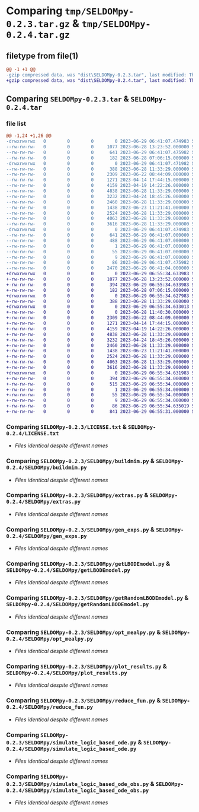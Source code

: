 # Comparing `tmp/SELDOMpy-0.2.3.tar.gz` & `tmp/SELDOMpy-0.2.4.tar.gz`

## filetype from file(1)

```diff
@@ -1 +1 @@
-gzip compressed data, was "dist\SELDOMpy-0.2.3.tar", last modified: Thu Jun 29 06:41:07 2023, max compression
+gzip compressed data, was "dist\SELDOMpy-0.2.4.tar", last modified: Thu Jun 29 06:55:34 2023, max compression
```

## Comparing `SELDOMpy-0.2.3.tar` & `SELDOMpy-0.2.4.tar`

### file list

```diff
@@ -1,24 +1,26 @@
-drwxrwxrwx   0        0        0        0 2023-06-29 06:41:07.474983 SELDOMpy-0.2.3/
--rw-rw-rw-   0        0        0     1077 2023-06-28 13:23:52.000000 SELDOMpy-0.2.3/LICENSE.txt
--rw-rw-rw-   0        0        0      641 2023-06-29 06:41:07.475982 SELDOMpy-0.2.3/PKG-INFO
--rw-rw-rw-   0        0        0      182 2023-06-28 07:06:15.000000 SELDOMpy-0.2.3/README.md
-drwxrwxrwx   0        0        0        0 2023-06-29 06:41:07.471982 SELDOMpy-0.2.3/SELDOMpy/
--rw-rw-rw-   0        0        0      388 2023-06-28 11:33:29.000000 SELDOMpy-0.2.3/SELDOMpy/__init__.py
--rw-rw-rw-   0        0        0     2309 2023-06-22 08:44:09.000000 SELDOMpy-0.2.3/SELDOMpy/buildmim.py
--rw-rw-rw-   0        0        0     1271 2023-04-14 17:44:15.000000 SELDOMpy-0.2.3/SELDOMpy/extras.py
--rw-rw-rw-   0        0        0     4159 2023-04-19 14:22:26.000000 SELDOMpy-0.2.3/SELDOMpy/gen_exps.py
--rw-rw-rw-   0        0        0     4838 2023-06-28 11:33:29.000000 SELDOMpy-0.2.3/SELDOMpy/getLBODEmodel.py
--rw-rw-rw-   0        0        0     3232 2023-04-24 18:45:26.000000 SELDOMpy-0.2.3/SELDOMpy/getRandomLBODEmodel.py
--rw-rw-rw-   0        0        0     2460 2023-06-28 11:33:29.000000 SELDOMpy-0.2.3/SELDOMpy/opt_mealpy.py
--rw-rw-rw-   0        0        0     1438 2023-06-23 11:21:41.000000 SELDOMpy-0.2.3/SELDOMpy/plot_results.py
--rw-rw-rw-   0        0        0     2524 2023-06-28 11:33:29.000000 SELDOMpy-0.2.3/SELDOMpy/reduce_fun.py
--rw-rw-rw-   0        0        0     4063 2023-06-28 11:33:29.000000 SELDOMpy-0.2.3/SELDOMpy/simulate_logic_based_ode.py
--rw-rw-rw-   0        0        0     3616 2023-06-28 11:33:29.000000 SELDOMpy-0.2.3/SELDOMpy/simulate_logic_based_ode_obs.py
-drwxrwxrwx   0        0        0        0 2023-06-29 06:41:07.474983 SELDOMpy-0.2.3/SELDOMpy.egg-info/
--rw-rw-rw-   0        0        0      641 2023-06-29 06:41:07.000000 SELDOMpy-0.2.3/SELDOMpy.egg-info/PKG-INFO
--rw-rw-rw-   0        0        0      488 2023-06-29 06:41:07.000000 SELDOMpy-0.2.3/SELDOMpy.egg-info/SOURCES.txt
--rw-rw-rw-   0        0        0        1 2023-06-29 06:41:07.000000 SELDOMpy-0.2.3/SELDOMpy.egg-info/dependency_links.txt
--rw-rw-rw-   0        0        0       55 2023-06-29 06:41:07.000000 SELDOMpy-0.2.3/SELDOMpy.egg-info/requires.txt
--rw-rw-rw-   0        0        0        9 2023-06-29 06:41:07.000000 SELDOMpy-0.2.3/SELDOMpy.egg-info/top_level.txt
--rw-rw-rw-   0        0        0       86 2023-06-29 06:41:07.475982 SELDOMpy-0.2.3/setup.cfg
--rw-rw-rw-   0        0        0     2470 2023-06-29 06:41:04.000000 SELDOMpy-0.2.3/setup.py
+drwxrwxrwx   0        0        0        0 2023-06-29 06:55:34.633983 SELDOMpy-0.2.4/
+-rw-rw-rw-   0        0        0     1077 2023-06-28 13:23:52.000000 SELDOMpy-0.2.4/LICENSE.txt
+-rw-rw-rw-   0        0        0      394 2023-06-29 06:55:34.633983 SELDOMpy-0.2.4/PKG-INFO
+-rw-rw-rw-   0        0        0      182 2023-06-28 07:06:15.000000 SELDOMpy-0.2.4/README.md
+drwxrwxrwx   0        0        0        0 2023-06-29 06:55:34.627983 SELDOMpy-0.2.4/SELDOMpy/
+-rw-rw-rw-   0        0        0      388 2023-06-28 11:33:29.000000 SELDOMpy-0.2.4/SELDOMpy/__init__.py
+drwxrwxrwx   0        0        0        0 2023-06-29 06:55:34.633013 SELDOMpy-0.2.4/SELDOMpy/build/
+-rw-rw-rw-   0        0        0        0 2023-06-28 11:40:30.000000 SELDOMpy-0.2.4/SELDOMpy/build/__init__.py
+-rw-rw-rw-   0        0        0     2309 2023-06-22 08:44:09.000000 SELDOMpy-0.2.4/SELDOMpy/buildmim.py
+-rw-rw-rw-   0        0        0     1271 2023-04-14 17:44:15.000000 SELDOMpy-0.2.4/SELDOMpy/extras.py
+-rw-rw-rw-   0        0        0     4159 2023-04-19 14:22:26.000000 SELDOMpy-0.2.4/SELDOMpy/gen_exps.py
+-rw-rw-rw-   0        0        0     4838 2023-06-28 11:33:29.000000 SELDOMpy-0.2.4/SELDOMpy/getLBODEmodel.py
+-rw-rw-rw-   0        0        0     3232 2023-04-24 18:45:26.000000 SELDOMpy-0.2.4/SELDOMpy/getRandomLBODEmodel.py
+-rw-rw-rw-   0        0        0     2460 2023-06-28 11:33:29.000000 SELDOMpy-0.2.4/SELDOMpy/opt_mealpy.py
+-rw-rw-rw-   0        0        0     1438 2023-06-23 11:21:41.000000 SELDOMpy-0.2.4/SELDOMpy/plot_results.py
+-rw-rw-rw-   0        0        0     2524 2023-06-28 11:33:29.000000 SELDOMpy-0.2.4/SELDOMpy/reduce_fun.py
+-rw-rw-rw-   0        0        0     4063 2023-06-28 11:33:29.000000 SELDOMpy-0.2.4/SELDOMpy/simulate_logic_based_ode.py
+-rw-rw-rw-   0        0        0     3616 2023-06-28 11:33:29.000000 SELDOMpy-0.2.4/SELDOMpy/simulate_logic_based_ode_obs.py
+drwxrwxrwx   0        0        0        0 2023-06-29 06:55:34.631983 SELDOMpy-0.2.4/SELDOMpy.egg-info/
+-rw-rw-rw-   0        0        0      394 2023-06-29 06:55:34.000000 SELDOMpy-0.2.4/SELDOMpy.egg-info/PKG-INFO
+-rw-rw-rw-   0        0        0      515 2023-06-29 06:55:34.000000 SELDOMpy-0.2.4/SELDOMpy.egg-info/SOURCES.txt
+-rw-rw-rw-   0        0        0        1 2023-06-29 06:55:34.000000 SELDOMpy-0.2.4/SELDOMpy.egg-info/dependency_links.txt
+-rw-rw-rw-   0        0        0       55 2023-06-29 06:55:34.000000 SELDOMpy-0.2.4/SELDOMpy.egg-info/requires.txt
+-rw-rw-rw-   0        0        0        9 2023-06-29 06:55:34.000000 SELDOMpy-0.2.4/SELDOMpy.egg-info/top_level.txt
+-rw-rw-rw-   0        0        0       86 2023-06-29 06:55:34.635019 SELDOMpy-0.2.4/setup.cfg
+-rw-rw-rw-   0        0        0      841 2023-06-29 06:55:31.000000 SELDOMpy-0.2.4/setup.py
```

### Comparing `SELDOMpy-0.2.3/LICENSE.txt` & `SELDOMpy-0.2.4/LICENSE.txt`

 * *Files identical despite different names*

### Comparing `SELDOMpy-0.2.3/SELDOMpy/buildmim.py` & `SELDOMpy-0.2.4/SELDOMpy/buildmim.py`

 * *Files identical despite different names*

### Comparing `SELDOMpy-0.2.3/SELDOMpy/extras.py` & `SELDOMpy-0.2.4/SELDOMpy/extras.py`

 * *Files identical despite different names*

### Comparing `SELDOMpy-0.2.3/SELDOMpy/gen_exps.py` & `SELDOMpy-0.2.4/SELDOMpy/gen_exps.py`

 * *Files identical despite different names*

### Comparing `SELDOMpy-0.2.3/SELDOMpy/getLBODEmodel.py` & `SELDOMpy-0.2.4/SELDOMpy/getLBODEmodel.py`

 * *Files identical despite different names*

### Comparing `SELDOMpy-0.2.3/SELDOMpy/getRandomLBODEmodel.py` & `SELDOMpy-0.2.4/SELDOMpy/getRandomLBODEmodel.py`

 * *Files identical despite different names*

### Comparing `SELDOMpy-0.2.3/SELDOMpy/opt_mealpy.py` & `SELDOMpy-0.2.4/SELDOMpy/opt_mealpy.py`

 * *Files identical despite different names*

### Comparing `SELDOMpy-0.2.3/SELDOMpy/plot_results.py` & `SELDOMpy-0.2.4/SELDOMpy/plot_results.py`

 * *Files identical despite different names*

### Comparing `SELDOMpy-0.2.3/SELDOMpy/reduce_fun.py` & `SELDOMpy-0.2.4/SELDOMpy/reduce_fun.py`

 * *Files identical despite different names*

### Comparing `SELDOMpy-0.2.3/SELDOMpy/simulate_logic_based_ode.py` & `SELDOMpy-0.2.4/SELDOMpy/simulate_logic_based_ode.py`

 * *Files identical despite different names*

### Comparing `SELDOMpy-0.2.3/SELDOMpy/simulate_logic_based_ode_obs.py` & `SELDOMpy-0.2.4/SELDOMpy/simulate_logic_based_ode_obs.py`

 * *Files identical despite different names*

